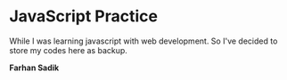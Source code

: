 # JavaScript Practice 

While I was learning javascript with web development. So I've decided to store my codes here as backup. 

**Farhan Sadik**
